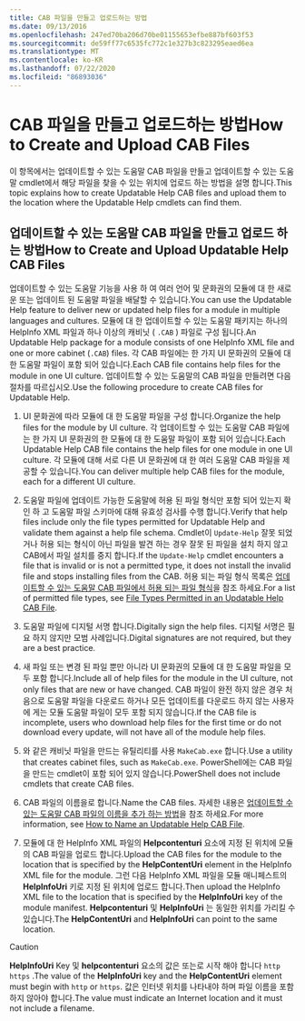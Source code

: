 ```yaml
---
title: CAB 파일을 만들고 업로드하는 방법
ms.date: 09/13/2016
ms.openlocfilehash: 247ed70ba206d70be01155653efbe887bf603f53
ms.sourcegitcommit: de59ff77c6535fc772c1e327b3c823295eaed6ea
ms.translationtype: MT
ms.contentlocale: ko-KR
ms.lasthandoff: 07/22/2020
ms.locfileid: "86893036"
---
```

# <a name="how-to-create-and-upload-cab-files"></a><span data-ttu-id="0252e-102">CAB 파일을 만들고 업로드하는 방법</span><span class="sxs-lookup"><span data-stu-id="0252e-102">How to Create and Upload CAB Files</span></span>

<span data-ttu-id="0252e-103">이 항목에서는 업데이트할 수 있는 도움말 CAB 파일을 만들고 업데이트할 수 있는 도움말 cmdlet에서 해당 파일을 찾을 수 있는 위치에 업로드 하는 방법을 설명 합니다.</span><span class="sxs-lookup"><span data-stu-id="0252e-103">This topic explains how to create Updatable Help CAB files and upload them to the location where the Updatable Help cmdlets can find them.</span></span>

## <a name="how-to-create-and-upload-updatable-help-cab-files"></a><span data-ttu-id="0252e-104">업데이트할 수 있는 도움말 CAB 파일을 만들고 업로드 하는 방법</span><span class="sxs-lookup"><span data-stu-id="0252e-104">How to Create and Upload Updatable Help CAB Files</span></span>

<span data-ttu-id="0252e-105">업데이트할 수 있는 도움말 기능을 사용 하 여 여러 언어 및 문화권의 모듈에 대 한 새로운 또는 업데이트 된 도움말 파일을 배달할 수 있습니다.</span><span class="sxs-lookup"><span data-stu-id="0252e-105">You can use the Updatable Help feature to deliver new or updated help files for a module in multiple languages and cultures.</span></span> <span data-ttu-id="0252e-106">모듈에 대 한 업데이트할 수 있는 도움말 패키지는 하나의 HelpInfo XML 파일과 하나 이상의 캐비닛 ( `.CAB` ) 파일로 구성 됩니다.</span><span class="sxs-lookup"><span data-stu-id="0252e-106">An Updatable Help package for a module consists of one HelpInfo XML file and one or more cabinet (`.CAB`) files.</span></span> <span data-ttu-id="0252e-107">각 CAB 파일에는 한 가지 UI 문화권의 모듈에 대 한 도움말 파일이 포함 되어 있습니다.</span><span class="sxs-lookup"><span data-stu-id="0252e-107">Each CAB file contains help files for the module in one UI culture.</span></span> <span data-ttu-id="0252e-108">업데이트할 수 있는 도움말의 CAB 파일을 만들려면 다음 절차를 따르십시오.</span><span class="sxs-lookup"><span data-stu-id="0252e-108">Use the following procedure to create CAB files for Updatable Help.</span></span>

1. <span data-ttu-id="0252e-109">UI 문화권에 따라 모듈에 대 한 도움말 파일을 구성 합니다.</span><span class="sxs-lookup"><span data-stu-id="0252e-109">Organize the help files for the module by UI culture.</span></span> <span data-ttu-id="0252e-110">각 업데이트할 수 있는 도움말 CAB 파일에는 한 가지 UI 문화권의 한 모듈에 대 한 도움말 파일이 포함 되어 있습니다.</span><span class="sxs-lookup"><span data-stu-id="0252e-110">Each Updatable Help CAB file contains the help files for one module in one UI culture.</span></span> <span data-ttu-id="0252e-111">각 모듈에 대해 서로 다른 UI 문화권에 대 한 여러 도움말 CAB 파일을 제공할 수 있습니다.</span><span class="sxs-lookup"><span data-stu-id="0252e-111">You can deliver multiple help CAB files for the module, each for a different UI culture.</span></span>

1. <span data-ttu-id="0252e-112">도움말 파일에 업데이트 가능한 도움말에 허용 된 파일 형식만 포함 되어 있는지 확인 하 고 도움말 파일 스키마에 대해 유효성 검사를 수행 합니다.</span><span class="sxs-lookup"><span data-stu-id="0252e-112">Verify that help files include only the file types permitted for Updatable Help and validate them against a help file schema.</span></span> <span data-ttu-id="0252e-113">Cmdlet이 `Update-Help` 잘못 되었거나 허용 되는 형식이 아닌 파일을 발견 하는 경우 잘못 된 파일을 설치 하지 않고 CAB에서 파일 설치를 중지 합니다.</span><span class="sxs-lookup"><span data-stu-id="0252e-113">If the `Update-Help` cmdlet encounters a file that is invalid or is not a permitted type, it does not install the invalid file and stops installing files from the CAB.</span></span> <span data-ttu-id="0252e-114">허용 되는 파일 형식 목록은 [업데이트할 수 있는 도움말 CAB 파일에서 허용 되는 파일 형식](./file-types-permitted-in-an-updatable-help-cab-file.md)을 참조 하세요.</span><span class="sxs-lookup"><span data-stu-id="0252e-114">For a list of permitted file types, see [File Types Permitted in an Updatable Help CAB File](./file-types-permitted-in-an-updatable-help-cab-file.md).</span></span>

1. <span data-ttu-id="0252e-115">도움말 파일에 디지털 서명 합니다.</span><span class="sxs-lookup"><span data-stu-id="0252e-115">Digitally sign the help files.</span></span> <span data-ttu-id="0252e-116">디지털 서명은 필요 하지 않지만 모범 사례입니다.</span><span class="sxs-lookup"><span data-stu-id="0252e-116">Digital signatures are not required, but they are a best practice.</span></span>

1. <span data-ttu-id="0252e-117">새 파일 또는 변경 된 파일 뿐만 아니라 UI 문화권의 모듈에 대 한 도움말 파일을 모두 포함 합니다.</span><span class="sxs-lookup"><span data-stu-id="0252e-117">Include all of help files for the module in the UI culture, not only files that are new or have changed.</span></span> <span data-ttu-id="0252e-118">CAB 파일이 완전 하지 않은 경우 처음으로 도움말 파일을 다운로드 하거나 모든 업데이트를 다운로드 하지 않는 사용자에 게는 모듈 도움말 파일이 모두 포함 되지 않습니다.</span><span class="sxs-lookup"><span data-stu-id="0252e-118">If the CAB file is incomplete, users who download help files for the first time or do not download every update, will not have all of the module help files.</span></span>

1. <span data-ttu-id="0252e-119">와 같은 캐비닛 파일을 만드는 유틸리티를 사용 `MakeCab.exe` 합니다.</span><span class="sxs-lookup"><span data-stu-id="0252e-119">Use a utility that creates cabinet files, such as `MakeCab.exe`.</span></span> <span data-ttu-id="0252e-120">PowerShell에는 CAB 파일을 만드는 cmdlet이 포함 되어 있지 않습니다.</span><span class="sxs-lookup"><span data-stu-id="0252e-120">PowerShell does not include cmdlets that create CAB files.</span></span>

1. <span data-ttu-id="0252e-121">CAB 파일의 이름을로 합니다.</span><span class="sxs-lookup"><span data-stu-id="0252e-121">Name the CAB files.</span></span> <span data-ttu-id="0252e-122">자세한 내용은 [업데이트할 수 있는 도움말 CAB 파일의 이름을 추가 하는 방법](./how-to-name-an-updatable-help-cab-file.md)을 참조 하세요.</span><span class="sxs-lookup"><span data-stu-id="0252e-122">For more information, see [How to Name an Updatable Help CAB File](./how-to-name-an-updatable-help-cab-file.md).</span></span>

1. <span data-ttu-id="0252e-123">모듈에 대 한 HelpInfo XML 파일의 **Helpcontenturi** 요소에 지정 된 위치에 모듈의 CAB 파일을 업로드 합니다.</span><span class="sxs-lookup"><span data-stu-id="0252e-123">Upload the CAB files for the module to the location that is specified by the **HelpContentUri** element in the HelpInfo XML file for the module.</span></span> <span data-ttu-id="0252e-124">그런 다음 HelpInfo XML 파일을 모듈 매니페스트의 **HelpInfoUri** 키로 지정 된 위치에 업로드 합니다.</span><span class="sxs-lookup"><span data-stu-id="0252e-124">Then upload the HelpInfo XML file to the location that is specified by the **HelpInfoUri** key of the module manifest.</span></span> <span data-ttu-id="0252e-125">**Helpcontenturi** 및 **HelpInfoUri** 는 동일한 위치를 가리킬 수 있습니다.</span><span class="sxs-lookup"><span data-stu-id="0252e-125">The **HelpContentUri** and **HelpInfoUri** can point to the same location.</span></span>

> [!CAUTION]
> <span data-ttu-id="0252e-126">**HelpInfoUri** Key 및 **helpcontenturi** 요소의 값은 또는로 시작 해야 합니다 `http` `https` .</span><span class="sxs-lookup"><span data-stu-id="0252e-126">The value of the **HelpInfoUri** key and the **HelpContentUri** element must begin with `http` or `https`.</span></span> <span data-ttu-id="0252e-127">값은 인터넷 위치를 나타내야 하며 파일 이름을 포함 하지 않아야 합니다.</span><span class="sxs-lookup"><span data-stu-id="0252e-127">The value must indicate an Internet location and it must not include a filename.</span></span>
